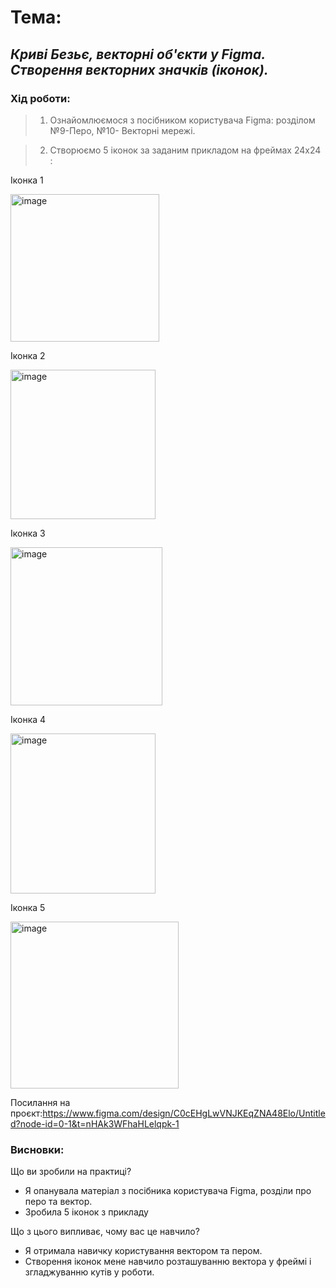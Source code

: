 # Тема:
## _Криві Безьє, векторні об'єкти  у Figma. Створення векторних значків (іконок)._
### Хід роботи:
> 1. Ознайомлюємося з посібником користувача Figma: розділом №9-Перо,  №10- Векторні мережі.

> 2. Створюємо 5 іконок за заданим прикладом на фреймах 24х24 :

Іконка 1

<img width="238" height="236" alt="image" src="https://github.com/user-attachments/assets/5ad3acc2-105d-40ac-9b67-3fe3e14f9606" />

Іконка 2

<img width="232" height="239" alt="image" src="https://github.com/user-attachments/assets/9125103e-9cae-414f-a36e-8b9aeb5277ac" />

Іконка 3

<img width="243" height="253" alt="image" src="https://github.com/user-attachments/assets/9fc6b6da-f246-4970-aef7-2b8cf0ebf4a9" />

Іконка 4

<img width="232" height="256" alt="image" src="https://github.com/user-attachments/assets/f00ba38e-609a-4c95-8462-44f44a7bd8bf" />

Іконка 5

<img width="269" height="267" alt="image" src="https://github.com/user-attachments/assets/bc4de005-0c17-453f-867d-b9b51227e1f9" />


Посилання на проєкт:https://www.figma.com/design/C0cEHgLwVNJKEqZNA48Elo/Untitled?node-id=0-1&t=nHAk3WFhaHLelqpk-1
### Висновки:
Що ви зробили на практиці?
- Я опанувала матеріал з посібника користувача Figma, розділи про перо та вектор.
- Зробила 5 іконок з прикладу
  
Що з цього випливає, чому вас це навчило?
- Я отримала навичку користування вектором та пером.
- Створення іконок мене навчило розташуванню вектора у фреймі і згладжуванню кутів у роботи.
